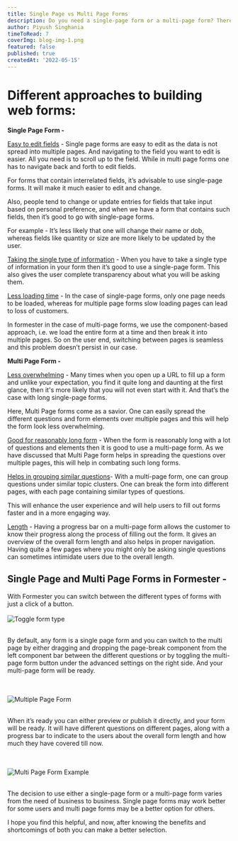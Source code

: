 ```yaml
---
title: Single Page vs Multi Page Forms
description: Do you need a single-page form or a multi-page form? There has been much debate about which provides a better user experience. However, the answer may not be so definitive. There are advantages and disadvantages to both. Deciding which is most appropriate depends on the context of your form.
author: Piyush Singhania
timeToRead: 7
coverImg: blog-img-1.png
featured: false
published: true
createdAt: '2022-05-15'
---
```


# Different approaches to building web forms:

**Single Page Form -**

<u>Easy to edit fields</u> - Single page forms are easy to edit as the data is not spread into multiple pages. And navigating to the field you want to edit is easier. All you need is to scroll up to the field. While in multi page forms one has to navigate back and forth to edit fields.

<!-- <br><br>
![Easy to edit fields](/blogs/single-page-vs-multi-form/easy-to-edit.png)
<br><br> -->

For forms that contain interrelated fields, it’s advisable to use single-page forms. It will make it much easier to edit and change.

Also, people tend to change or update entries for fields that take input based on personal preference, and when we have a form that contains such fields, then it’s good to go with single-page forms.	

For example - It’s less likely that one will change their name or dob, whereas fields like quantity or size are more likely to be updated by the user.

<u>Taking the single type of information</u> - When you have to take a single type of information in your form then it’s good to use a single-page form. This also gives the user complete transparency about what you will be asking them.

<u>Less loading time</u> - In the case of single-page forms, only one page needs to be loaded, whereas for multiple page forms slow loading pages can lead to loss of customers.

In formester in the case of multi-page forms, we use the component-based approach, i.e. we load the entire form at a time and then break it into multiple pages. So on the user end, switching between pages is seamless and this problem doesn’t persist in our case.

**Multi Page Form -**

<u>Less overwhelming</u> - Many times when you open up a URL to fill up a form and unlike your expectation, you find it quite long and daunting at the first glance, then it's more likely that you will not even start with it. And that’s the case with long single-page forms.

Here, Multi Page forms come as a savior. One can easily spread the different questions and form elements over multiple pages and this will help the form look less overwhelming.

<u>Good for reasonably long form</u> - When the form is reasonably long with a lot of questions and elements then it is good to use a multi-page form. As we have discussed that Multi Page form helps in spreading the questions over multiple pages, this will help in combating such long forms.

<u>Helps in grouping similar questions</u>- With a multi-page form, one can group questions under similar topic clusters. One can break the form into different pages, with each page containing similar types of questions.

This will enhance the user experience and will help users to fill out forms faster and in a more engaging way.

<u>Length</u> - Having a progress bar on a multi-page form allows the customer to know their progress along the process of filling out the form. It gives an overview of the overall form length and also helps in proper navigation. Having quite a few pages where you might only be asking single questions can sometimes intimidate users due to the overall length.

## Single Page and Multi Page Forms in Formester -

With Formester you can switch between the different types of forms with just a click of a button.
<br><br>
![Toggle form type](/blogs/single-page-vs-multi-form/toggle-form-type.png)<br><br>

By default, any form is a single page form and you can switch to the multi page by either dragging and dropping the page-break component from the left component bar between the different questions or by toggling the multi-page form button under the advanced settings on the right side. And your multi-page form will be ready.

<br><br>
![Multiple Page Form](/blogs/single-page-vs-multi-form/multiple-page-form.png)<br><br>

When it’s ready you can either preview or publish it directly, and your form will be ready. It will have different questions on different pages, along with a progress bar to indicate to the users about the overall form length and how much they have covered till now.

<br><br>
![Multi Page Form Example](/blogs/single-page-vs-multi-form/multi-page-form-example.png)
<br><br>

The decision to use either a single-page form or a multi-page form varies from the need of business to business. Single page forms may work better for some users and multi page forms may be a better option for others.

I hope you find this helpful, and now, after knowing the benefits and shortcomings of both you can make a better selection.